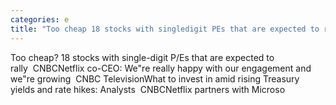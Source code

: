 ```yaml
---
categories: e
title: "Too cheap 18 stocks with singledigit PEs that are expected to rally  CNBC"
---
```

Too cheap? 18 stocks with single-digit P/Es that are expected to rally&nbsp;&nbsp;CNBCNetflix co-CEO: We"re really happy with our engagement and we"re growing&nbsp;&nbsp;CNBC TelevisionWhat to invest in amid rising Treasury yields and rate hikes: Analysts&nbsp;&nbsp;CNBCNetflix partners with Microso